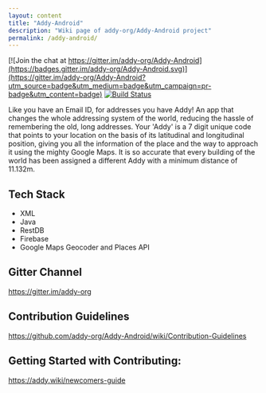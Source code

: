```yaml
---
layout: content
title: "Addy-Android"
description: "Wiki page of addy-org/Addy-Android project"
permalink: /addy-android/
---
```


[![Join the chat at https://gitter.im/addy-org/Addy-Android](https://badges.gitter.im/addy-org/Addy-Android.svg)](https://gitter.im/addy-org/Addy-Android?utm_source=badge&utm_medium=badge&utm_campaign=pr-badge&utm_content=badge)
[![Build Status](https://travis-ci.org/addy-org/Addy-Android.svg?branch=master)](https://travis-ci.org/addy-org/Addy-Android)

Like you have an Email ID, for addresses you have Addy! An app that changes the whole addressing system of the world, reducing the hassle of remembering the old, long addresses. Your 'Addy' is a 7 digit unique code that points to your location on the basis of its latitudinal and longitudinal position, giving you all the information of the place and the way to approach it using the mighty Google Maps. It is so accurate that every building of the world has been assigned a different Addy with a minimum distance of 11.132m.

## Tech Stack

- XML
- Java
- RestDB
- Firebase
- Google Maps Geocoder and Places API

## Gitter Channel

<https://gitter.im/addy-org>

## Contribution Guidelines

<https://github.com/addy-org/Addy-Android/wiki/Contribution-Guidelines>

## Getting Started with Contributing:

<https://addy.wiki/newcomers-guide>

